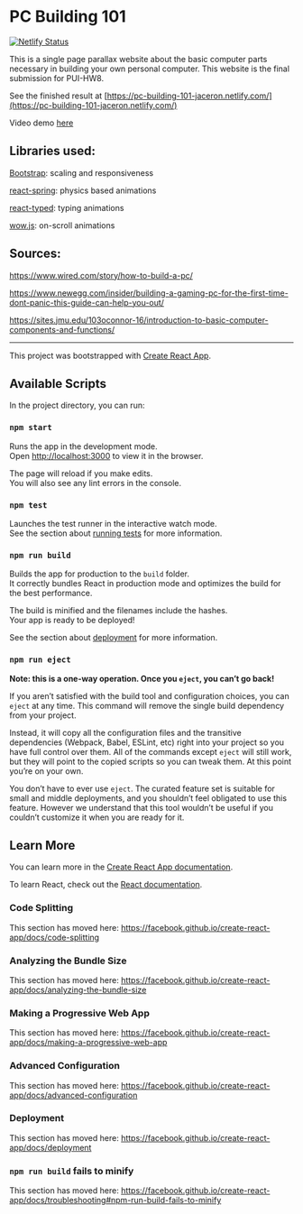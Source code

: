 # PC Building 101

[![Netlify Status](https://api.netlify.com/api/v1/badges/f21fe7c2-8d2d-42e0-a227-7abf5542a74b/deploy-status)](https://app.netlify.com/sites/pc-building-101-jaceron/deploys)

This is a single page parallax website about the basic computer parts necessary in building your own personal computer. This website is the final submission for PUI-HW8.

See the finished result at [https://pc-building-101-jaceron.netlify.com/](https://pc-building-101-jaceron.netlify.com/)

Video demo [here](https://youtu.be/0ohY92hCnVo)


## Libraries used:

[Bootstrap](https://www.npmjs.com/package/bootstrap): scaling and responsiveness

[react-spring](https://www.npmjs.com/package/react-spring): physics based animations

[react-typed](https://www.npmjs.com/package/react-typed): typing animations

[wow.js](https://www.npmjs.com/package/wowjs): on-scroll animations


## Sources:

https://www.wired.com/story/how-to-build-a-pc/

https://www.newegg.com/insider/building-a-gaming-pc-for-the-first-time-dont-panic-this-guide-can-help-you-out/

https://sites.jmu.edu/103oconnor-16/introduction-to-basic-computer-components-and-functions/

--------

This project was bootstrapped with [Create React App](https://github.com/facebook/create-react-app).

## Available Scripts

In the project directory, you can run:

### `npm start`

Runs the app in the development mode.<br />
Open [http://localhost:3000](http://localhost:3000) to view it in the browser.

The page will reload if you make edits.<br />
You will also see any lint errors in the console.

### `npm test`

Launches the test runner in the interactive watch mode.<br />
See the section about [running tests](https://facebook.github.io/create-react-app/docs/running-tests) for more information.

### `npm run build`

Builds the app for production to the `build` folder.<br />
It correctly bundles React in production mode and optimizes the build for the best performance.

The build is minified and the filenames include the hashes.<br />
Your app is ready to be deployed!

See the section about [deployment](https://facebook.github.io/create-react-app/docs/deployment) for more information.

### `npm run eject`

**Note: this is a one-way operation. Once you `eject`, you can’t go back!**

If you aren’t satisfied with the build tool and configuration choices, you can `eject` at any time. This command will remove the single build dependency from your project.

Instead, it will copy all the configuration files and the transitive dependencies (Webpack, Babel, ESLint, etc) right into your project so you have full control over them. All of the commands except `eject` will still work, but they will point to the copied scripts so you can tweak them. At this point you’re on your own.

You don’t have to ever use `eject`. The curated feature set is suitable for small and middle deployments, and you shouldn’t feel obligated to use this feature. However we understand that this tool wouldn’t be useful if you couldn’t customize it when you are ready for it.

## Learn More

You can learn more in the [Create React App documentation](https://facebook.github.io/create-react-app/docs/getting-started).

To learn React, check out the [React documentation](https://reactjs.org/).

### Code Splitting

This section has moved here: https://facebook.github.io/create-react-app/docs/code-splitting

### Analyzing the Bundle Size

This section has moved here: https://facebook.github.io/create-react-app/docs/analyzing-the-bundle-size

### Making a Progressive Web App

This section has moved here: https://facebook.github.io/create-react-app/docs/making-a-progressive-web-app

### Advanced Configuration

This section has moved here: https://facebook.github.io/create-react-app/docs/advanced-configuration

### Deployment

This section has moved here: https://facebook.github.io/create-react-app/docs/deployment

### `npm run build` fails to minify

This section has moved here: https://facebook.github.io/create-react-app/docs/troubleshooting#npm-run-build-fails-to-minify
